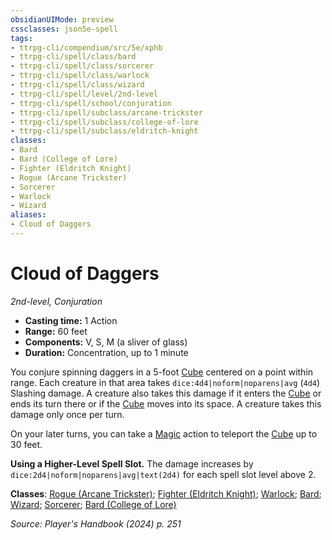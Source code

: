 ```yaml
---
obsidianUIMode: preview
cssclasses: json5e-spell
tags:
- ttrpg-cli/compendium/src/5e/xphb
- ttrpg-cli/spell/class/bard
- ttrpg-cli/spell/class/sorcerer
- ttrpg-cli/spell/class/warlock
- ttrpg-cli/spell/class/wizard
- ttrpg-cli/spell/level/2nd-level
- ttrpg-cli/spell/school/conjuration
- ttrpg-cli/spell/subclass/arcane-trickster
- ttrpg-cli/spell/subclass/college-of-lore
- ttrpg-cli/spell/subclass/eldritch-knight
classes:
- Bard
- Bard (College of Lore)
- Fighter (Eldritch Knight)
- Rogue (Arcane Trickster)
- Sorcerer
- Warlock
- Wizard
aliases:
- Cloud of Daggers
---
```

# Cloud of Daggers
*2nd-level, Conjuration*  


- **Casting time:** 1 Action
- **Range:** 60 feet
- **Components:** V, S, M (a sliver of glass)
- **Duration:** Concentration, up to 1 minute

You conjure spinning daggers in a 5-foot [Cube](Інструменти%20ДМ/CLI/rules/variant-rules/cube-area-of-effect-xphb.md) centered on a point within range. Each creature in that area takes `dice:4d4|noform|noparens|avg` (`4d4`) Slashing damage. A creature also takes this damage if it enters the [Cube](Інструменти%20ДМ/CLI/rules/variant-rules/cube-area-of-effect-xphb.md) or ends its turn there or if the [Cube](Інструменти%20ДМ/CLI/rules/variant-rules/cube-area-of-effect-xphb.md) moves into its space. A creature takes this damage only once per turn.

On your later turns, you can take a [Magic](Інструменти%20ДМ/CLI/rules/actions.md#Magic) action to teleport the [Cube](Інструменти%20ДМ/CLI/rules/variant-rules/cube-area-of-effect-xphb.md) up to 30 feet.

**Using a Higher-Level Spell Slot.** The damage increases by `dice:2d4|noform|noparens|avg|text(2d4)` for each spell slot level above 2.

**Classes**: [Rogue (Arcane Trickster)](Інструменти%20ДМ/CLI/lists/list-spells-classes-arcane-trickster-xphb.md "subclass=XPHB;class=XPHB"); [Fighter (Eldritch Knight)](Інструменти%20ДМ/CLI/lists/list-spells-classes-eldritch-knight-xphb.md "subclass=XPHB;class=XPHB"); [Warlock](Інструменти%20ДМ/CLI/lists/list-spells-classes-warlock.md); [Bard](Інструменти%20ДМ/CLI/lists/list-spells-classes-bard.md); [Wizard](Інструменти%20ДМ/CLI/lists/list-spells-classes-wizard.md); [Sorcerer](Інструменти%20ДМ/CLI/lists/list-spells-classes-sorcerer.md); [Bard (College of Lore)](Інструменти%20ДМ/CLI/lists/list-spells-classes-college-of-lore-xphb.md "subclass=XPHB;class=XPHB")

*Source: Player's Handbook (2024) p. 251*